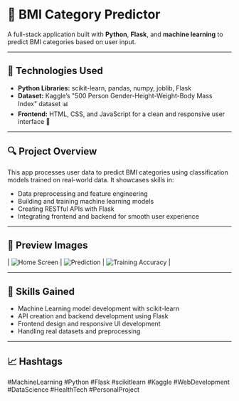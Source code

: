 # 🚀 BMI Category Predictor

A full-stack application built with **Python**, **Flask**, and **machine learning** to predict BMI categories based on user input.

---

## 🧠 Technologies Used
- **Python Libraries:** scikit-learn, pandas, numpy, joblib, Flask  
- **Dataset:** Kaggle’s "500 Person Gender-Height-Weight-Body Mass Index" dataset 📊  
- **Frontend:** HTML, CSS, and JavaScript for a clean and responsive user interface 🎨

---

## 🔍 Project Overview
This app processes user data to predict BMI categories using classification models trained on real-world data. It showcases skills in:  
- Data preprocessing and feature engineering  
- Building and training machine learning models  
- Creating RESTful APIs with Flask  
- Integrating frontend and backend for smooth user experience  

---

## 🎥 Preview Images

| ![Home Screen](docs/home.png) | ![Prediction](docs/prediction.png) | ![Training Accuracy](docs/accuracy.png) |


---

## 🚀 Skills Gained
- Machine Learning model development with scikit-learn  
- API creation and backend development using Flask  
- Frontend design and responsive UI development  
- Handling real datasets and preprocessing  

---

## 📈 Hashtags  
#MachineLearning #Python #Flask #scikitlearn #Kaggle #WebDevelopment #DataScience #HealthTech #PersonalProject
